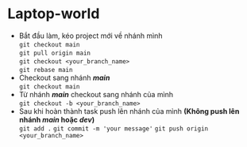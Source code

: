 # Laptop-world

- Bắt đầu làm, kéo project mới về nhánh mình
  <br>
  `git checkout main`
  <br>
  `git pull origin main`
  <br>
  `git checkout <your_branch_name>`
  <br>
  `git rebase main`
- Checkout sang nhánh **_main_**  
  `git checkout main`
- Từ nhánh **_main_** checkout sang nhánh của mình  
  `git checkout -b <your_branch_name>`
- Sau khi hoàn thành task push lên nhánh của mình **(Không push lên nhánh _main_ hoặc _dev_)**  
  `git add .`
  `git commit -m 'your message'`
  `git push origin <your_branch_name>`
